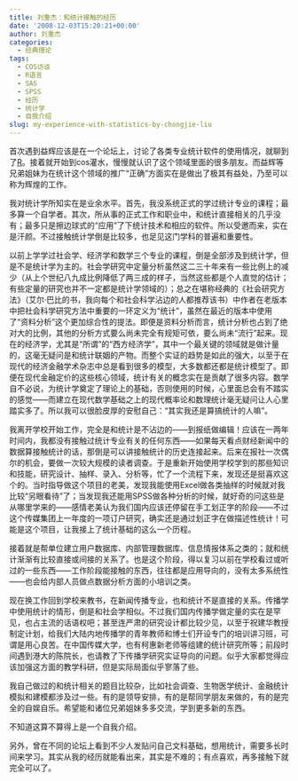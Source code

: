 ```yaml
---
title: 刘重杰：和统计接触的经历
date: '2008-12-03T15:20:21+00:00'
author: 刘重杰
categories:
  - 经典理论
tags:
  - COS访谈
  - R语言
  - SAS
  - SPSS
  - 经历
  - 统计学
  - 自我介绍
slug: my-experience-with-statistics-by-chongjie-liu
---
```


首次遇到益辉应该是在一个论坛上，讨论了各类专业统计软件的使用情况，就聊到了[R](http://www.r-project.org)。接着就开始到cos灌水，慢慢就认识了这个领域里面的很多朋友。而益辉等兄弟姐妹为在统计这个领域的推广“正确”方面实在是做出了极其有益处，乃至可以称为辉煌的工作。

我对统计学所知实在是业余水平。首先，我没系统正式的学过统计专业的课程；最多算一个自学者。其次，所从事的正式工作和职业中，和统计直接相关的几乎没有；最多只是擦边球式的“应用”了下统计技术和相应的软件。所以受邀而来，实在是汗颜。不过接触统计学倒是比较多，也足见这门学科的普遍和重要性。<!--more-->

以前上学学过社会学、经济学和数学三个专业的课程，倒是全部涉及到统计学，但是不是统计学为主的。社会学研究中定量分析虽然这二三十年来有一些比例上的减少（从上个世纪八九成比例降低了两三成的样子，当然这些都是个人直觉的估计；有些定量的研究也并不一定都是统计学领域的）；总之在堪称经典的《社会研究方法》（艾尔·巴比的书，我向每个和社会科学沾边的人都推荐该书）中作者在老版本中把社会科学研究方法中重要的一环定义为“统计”，虽然在最近的版本中使用了“资料分析”这个更加综合性的提法。即便是资料分析而言，统计分析也占到了绝对大的比例，其他的分析方式要么尚未完全有规矩可依，要么尚未“流行”起来。现在的经济学，尤其是“所谓”的“西方经济学”，其中一个最关键的领域就是做计量的，这毫无疑问是和统计联姻的产物。而整个实证的趋势是如此的强大，以至于在现代的经济金融学术杂志中总是看到很多的模型，大多数都还都是统计模型了。即便在现代金融定价的这些核心领域，统计有关的概念实在是贡献了很多内容。数学自不必说，为统计学奠定了理论上的基础，否则使用的时候，心里面总会有不踏实的感觉——而建立在现代数学基础之上的现代概率论和数理统计毫无疑问让人心里踏实多了。所以我可以很脸皮厚的安慰自己：“其实我还是算搞统计的人嘛”。

我离开学校开始工作，完全是和统计是不沾边的——到报纸做编辑！应该在一两年时间内，我都没有接触过统计专业有关的任何东西——如果每天看点财经新闻中的数据算接触统计的话，那倒是可以讲接触统计的历史连接起来。后来在报社一次偶尔的机会，要做一次较大规模的读者调查。于是重新开始使用学校学到的那些知识和技能，研究设计、抽样、录入、分析等，忙了一个流程下来，发现还是挺喜欢这个的。当时指导做这个项目的老美，发现我能使用Excel做各类抽样的时候就对我比较“另眼看待”了；当发现我还能用SPSS做各种分析的时候，就好奇的问这些是从哪里学来的——感情老美认为我们国内应该还停留在手工划正字的阶段——不过这个传媒集团上一年度的一项订户研究，确实还是通过划正字在做描述性统计！可能是这个项目，让我接上了统计基础的这么一个历程。

接着就是帮单位建立用户数据库、内部管理数据库、信息情报体系之类的；就和统计渐渐有比较直接或间接的关系了。也是这个阶段，得以复习以前在学校看过或听过的一些东西——工作阶段能接触的东西，往往都是应用导向的，没有太多系统性——也会给内部人员做点数据分析方面的小培训之类。

现在换工作回到学校来教书，在新闻传播专业，也和统计不是直接的关系。传播学中使用统计的情形，倒是和社会学相似。不过我们国内传播学做定量的实在是罕见，也占主流的话语权吧；甚至连严肃的研究设计都比较少见，以至于祝建华教授制定计划，给我们大陆内地传播学的青年教师和博士们开设专门的培训讲习班，可谓是用心良苦。在中国传媒大学，也有柯惠新老师等组建的统计研究所等；前段时间遇到港大的陈院长，也请教了下传播学研究实证导向的问题。似乎大家都觉得应该加强这方面的教学科研，但是实际局面似乎寥落了些。

我自己做过的和统计相关的题目比较杂，比如社会调查、生物医学统计、金融统计模拟和建模都涉及过一些。有的是领导安排，有的是帮同学朋友来做的，有的是完全的自娱自乐。希望能和诸位兄弟姐妹多多交流，学到更多新的东西。

不知道这算不算得上是一个自我介绍。

另外，曾在不同的论坛上看到不少人发贴问自己文科基础，想用统计，需要多长时间来学习。其实从我的经历就能看出来，其实是不难的；有点喜欢，再多接触下就完全可以了。
